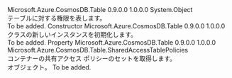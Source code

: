 <Type Name="TablePermissions" FullName="Microsoft.Azure.CosmosDB.Table.TablePermissions">
  <TypeSignature Language="C#" Value="public sealed class TablePermissions" />
  <TypeSignature Language="ILAsm" Value=".class public auto ansi sealed beforefieldinit TablePermissions extends System.Object" />
  <TypeSignature Language="DocId" Value="T:Microsoft.Azure.CosmosDB.Table.TablePermissions" />
  <TypeSignature Language="VB.NET" Value="Public NotInheritable Class TablePermissions" />
  <TypeSignature Language="F#" Value="type TablePermissions = class" />
  <AssemblyInfo>
    <AssemblyName>Microsoft.Azure.CosmosDB.Table</AssemblyName>
    <AssemblyVersion>0.9.0.0</AssemblyVersion>
    <AssemblyVersion>1.0.0.0</AssemblyVersion>
  </AssemblyInfo>
  <Base>
    <BaseTypeName>System.Object</BaseTypeName>
  </Base>
  <Interfaces />
  <Docs>
    <summary>
            テーブルに対する権限を表します。
            </summary>
    <remarks>To be added.</remarks>
  </Docs>
  <Members>
    <Member MemberName=".ctor">
      <MemberSignature Language="C#" Value="public TablePermissions ();" />
      <MemberSignature Language="ILAsm" Value=".method public hidebysig specialname rtspecialname instance void .ctor() cil managed" />
      <MemberSignature Language="DocId" Value="M:Microsoft.Azure.CosmosDB.Table.TablePermissions.#ctor" />
      <MemberSignature Language="VB.NET" Value="Public Sub New ()" />
      <MemberType>Constructor</MemberType>
      <AssemblyInfo>
        <AssemblyName>Microsoft.Azure.CosmosDB.Table</AssemblyName>
        <AssemblyVersion>0.9.0.0</AssemblyVersion>
        <AssemblyVersion>1.0.0.0</AssemblyVersion>
      </AssemblyInfo>
      <Parameters />
      <Docs>
        <summary>
            <see cref="T:Microsoft.Azure.CosmosDB.Table.TablePermissions" /> クラスの新しいインスタンスを初期化します。
            </summary>
        <remarks>To be added.</remarks>
      </Docs>
    </Member>
    <Member MemberName="SharedAccessPolicies">
      <MemberSignature Language="C#" Value="public Microsoft.Azure.CosmosDB.Table.SharedAccessTablePolicies SharedAccessPolicies { get; }" />
      <MemberSignature Language="ILAsm" Value=".property instance class Microsoft.Azure.CosmosDB.Table.SharedAccessTablePolicies SharedAccessPolicies" />
      <MemberSignature Language="DocId" Value="P:Microsoft.Azure.CosmosDB.Table.TablePermissions.SharedAccessPolicies" />
      <MemberSignature Language="VB.NET" Value="Public ReadOnly Property SharedAccessPolicies As SharedAccessTablePolicies" />
      <MemberSignature Language="F#" Value="member this.SharedAccessPolicies : Microsoft.Azure.CosmosDB.Table.SharedAccessTablePolicies" Usage="Microsoft.Azure.CosmosDB.Table.TablePermissions.SharedAccessPolicies" />
      <MemberType>Property</MemberType>
      <AssemblyInfo>
        <AssemblyName>Microsoft.Azure.CosmosDB.Table</AssemblyName>
        <AssemblyVersion>0.9.0.0</AssemblyVersion>
        <AssemblyVersion>1.0.0.0</AssemblyVersion>
      </AssemblyInfo>
      <ReturnValue>
        <ReturnType>Microsoft.Azure.CosmosDB.Table.SharedAccessTablePolicies</ReturnType>
      </ReturnValue>
      <Docs>
        <summary>
            コンテナーの共有アクセス ポリシーのセットを取得します。
            </summary>
        <value><see cref="T:Microsoft.Azure.CosmosDB.Table.SharedAccessTablePolicies" /> オブジェクト。</value>
        <remarks>To be added.</remarks>
      </Docs>
    </Member>
  </Members>
</Type>